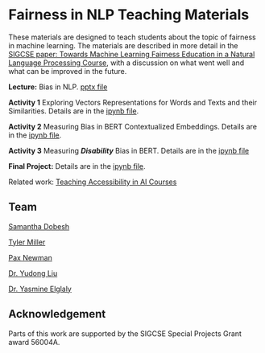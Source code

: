 # Fairness in NLP Teaching Materials

These materials are designed to teach students about the topic of fairness in machine learning. The materials are described in more detail in the [SIGCSE paper: 
Towards Machine Learning Fairness Education in a Natural Language Processing Course](https://dl.acm.org/doi/abs/10.1145/3545945.3569802), with a discussion on what went well and what can be improved in the future. 

**Lecture:** Bias in NLP. [pptx file](https://github.com/thekindlab/MLFairnessEducation/blob/main/Bias%20in%20NLP.pptx)

**Activity 1** Exploring Vectors Representations for Words and Texts and their Similarities. Details are in the [ipynb file](https://colab.research.google.com/drive/1dntYD61cBM09MbXi47kdaWMUGT6t_COd?usp=sharing).

**Activity 2** Measuring Bias in BERT Contextualized Embeddings. Details are in the [ipynb file](https://colab.research.google.com/drive/1rLnnG5vR76nfuaNhOGI2Pl6HgH6xSoMp?usp=sharing). 

**Activity 3** Measuring **_Disability_** Bias in BERT. Details are in the [ipynb file](https://colab.research.google.com/drive/1BcaryMV8wH3_BH_O-xfdetPRU52M2X2T?usp=sharing)

**Final Project:** Details are in the [ipynb file](https://colab.research.google.com/drive/1s2D0FAfTMQ-iBzSUGDIIFZ4OINp9wtzj?usp=sharing).

Related work: [Teaching Accessibility in AI Courses](https://github.com/Teaching-Accessibility/Accessibility-AI)

## Team

[Samantha Dobesh](https://github.com/sjdobesh)

[Tyler Miller](https://github.com/tjm3406)

[Pax Newman](https://github.com/Pax-Newman)

[Dr. Yudong Liu](https://cs.wwu.edu/liuy2)

[Dr. Yasmine Elglaly](https://www.yasmineelglaly.com/)

## Acknowledgement
Parts of this work are supported by the SIGCSE Special Projects Grant award 56004A.

